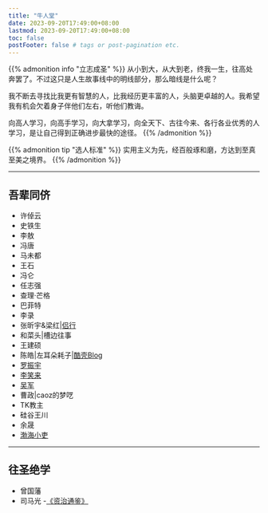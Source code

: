 ```yaml
---
title: "牛人堂"
date: 2023-09-20T17:49:00+08:00
lastmod: 2023-09-20T17:49:00+08:00
toc: false
postFooter: false # tags or post-pagination etc.
---
```


{{% admonition info "立志成圣" %}}
从小到大，从大到老，终我一生，往高处奔罢了。不过这只是人生故事线中的明线部分，那么暗线是什么呢？

我不断去寻找比我更有智慧的人，比我经历更丰富的人，头脑更卓越的人。我希望我有机会欠着身子伴他们左右，听他们教诲。

向高人学习，向高手学习，向大拿学习，向全天下、古往今来、各行各业优秀的人学习，是让自己得到正确进步最快的途径。
{{% /admonition %}}

{{% admonition tip "选人标准" %}}
实用主义为先，经百般琢和磨，方达到至真至美之境界。
{{% /admonition %}}

---

## 吾辈同侪

- 许倬云
- 史铁生
- 李敖
- 冯唐
- 马未都
- 王石
- 冯仑
- 任志强
- 查理·芒格
- 巴菲特
- 李录
- 张昕宇&梁红|[侣行](https://zh.wikipedia.org/zh-cn/侣行)
- 和菜头|槽边往事
- 王建硕
- 陈皓|左耳朵耗子|[酷壳Blog](https://coolshell.org/)
- [罗振宇](https://www.youtube.com/@LuogicTalk)
- [李笑来](https://lixiaolai.com/)
- [吴军](https://web.archive.org/web/20161010182318/https://sites.google.com/site/junwu02/)
- 曹政|caoz的梦呓
- TK教主
- 硅谷王川
- 余晟
- [渤海小吏](https://www.youtube.com/channel/UC9bYDXoFxWC2DQatWI366UA)

---

## 往圣绝学

- 曾国藩
- 司马光 -[《资治通鉴》](https://zh.wikisource.org/zh-hant/資治通鑑)
